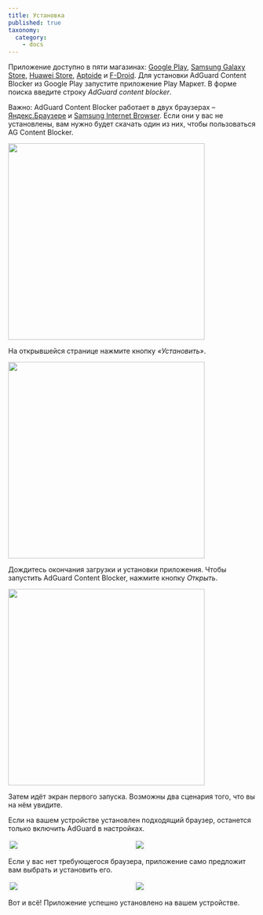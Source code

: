 ```yaml
---
title: Установка
published: true
taxonomy:
  category:
    - docs
---
```


Приложение доступно в пяти магазинах: [Google Play](https://play.google.com/store/apps/details?id=com.adguard.android.contentblocker), [Samsung Galaxy Store](https://galaxystore.samsung.com/detail/com.adguard.android.contentblocker), [Huawei Store](https://appstore.huawei.com/app/C100440597), [Aptoide](https://adguard-content-blocker.ru.aptoide.com/) и [F-Droid](https://f-droid.org/ru/packages/com.adguard.android.contentblocker/). Для установки AdGuard Content Blocker из Google Play запустите приложение Play Маркет. В форме поиска введите строку _AdGuard content blocker_.

Важно: AdGuard Content Blocker работает в двух браузерах – [Яндекс.Браузере](https://browser.yandex.ru/) и [Samsung Internet Browser](https://play.google.com/store/apps/details?id=com.sec.android.app.sbrowser&hl=ru). Если они у вас не установлены, вам нужно будет скачать один из них, чтобы пользоваться AG Content Blocker.

<img src="https://cdn.adguard.com/public/Adguard/kb/AdGuard_Content_Blocker/Store_search.png" width="400" />

На открывшейся странице нажмите кнопку _«Установить»_.

<img src="https://cdn.adguard.com/public/Adguard/kb/AdGuard_Content_Blocker/Installing_from_the_store.png" width="400" />

Дождитесь окончания загрузки и установки приложения. Чтобы запустить AdGuard Content Blocker, нажмите кнопку _Открыть_.

<img src="https://cdn.adguard.com/public/Adguard/kb/AdGuard_Content_Blocker/Open_from_the_store.png" width="400" />

Затем идёт экран первого запуска. Возможны два сценария того, что вы на нём увидите.

Если на вашем устройстве установлен подходящий браузер, останется только включить AdGuard в настройках.

<div style="display:flex">
     <div style="flex:1;padding-right:5px;">
         <img src="https://cdn.adguard.com/public/Adguard/kb/AdGuard_Content_Blocker/Onboarding_get_started.png" style="border: 1px solid #efefef; max-width: 350px; padding: 2px;">
     </div>
     <div style="flex:1;padding-left:5px;">
          <img src="https://cdn.adguard.com/public/Adguard/kb/AdGuard_Content_Blocker/Onboarding_browser_found.png" style="border: 1px solid #efefef; max-width: 350px; padding: 2px;">
     </div>
</div>
<p align="center"><p>

Если у вас нет требующегося браузера, приложение само предложит вам выбрать и установить его.

<div style="display:flex">
     <div style="flex:1;padding-right:5px;">
         <img src="https://cdn.adguard.com/public/Adguard/kb/AdGuard_Content_Blocker/Onboarding_select_a_browser.png" style="border: 1px solid #efefef; max-width: 350px; padding: 2px;">
     </div>
     <div style="flex:1;padding-left:5px;">
          <img src="https://cdn.adguard.com/public/Adguard/kb/AdGuard_Content_Blocker/Onboarding_select_a_browser_2.png" style="border: 1px solid #efefef; max-width: 350px; padding: 2px;">
     </div>
</div>
<p align="center"><p>

Вот и всё! Приложение успешно установлено на вашем устройстве.
